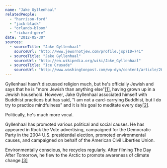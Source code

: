 ```yaml
---
name: "Jake Gyllenhaal"
relatedPeople:
  - "harrison-ford"
  - "jack-black"
  - "orlando-bloom"
  - "richard-gere"
date: "2012-05-30"
sources:
  - sourceTitle: "Jake Gyllenhaal"
    sourceUrl: "http://www.jewornotjew.com/profile.jsp?ID=741"
  - sourceTitle: "Jake Gyllenhaal"
    sourceUrl: "http://en.wikipedia.org/wiki/Jake_Gyllenhaal"
  - sourceTitle: "Ice Crusade"
    sourceUrl: "http://www.washingtonpost.com/wp-dyn/content/article/2005/04/25/AR2005042501579.html"
---
```


Gyllenhaal hasn't discussed religion much, but he's officially Jewish and says that he is "more Jewish than anything else"<a class="source-citation" href="#http://www.jewornotjew.com/profile.jsp?ID=741" title="Jake Gyllenhaal">[1]</a>, having grown up in a Jewish household. However, Jake Gyllenhaal associated himself with Buddhist practices but has said, "I am not a card-carrying Buddhist, but I do try to practice mindfulness" and it is his goal to meditate every day<a class="source-citation" href="#http://en.wikipedia.org/wiki/Jake_Gyllenhaal" title="Jake Gyllenhaal">[2]</a>. 

Politically, he's much more vocal.

Gyllenhaal has promoted various political and social causes. He has appeared in Rock the Vote advertising, campaigned for the Democratic Party in the 2004 U.S. presidential election, promoted environmental causes, and campaigned on behalf of the American Civil Liberties Union. 

Environmentally conscious, he recycles regularly. After filming The Day After Tomorrow, he flew to the Arctic to promote awareness of climate change.<a class="source-citation" href="#http://www.washingtonpost.com/wp-dyn/content/article/2005/04/25/AR2005042501579.html" title="Ice Crusade">[3]</a>